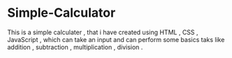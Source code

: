 # Simple-Calculator

This is a simple calculater , that i have created using HTML , CSS , JavaScript ,
which can take an input and can perform some basics taks like addition , subtraction , multiplication , division .
